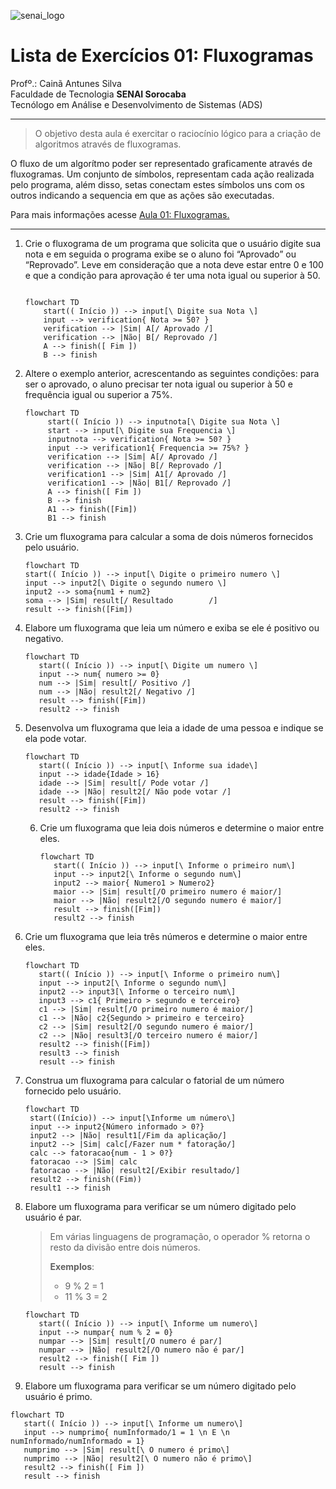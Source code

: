 ![senai_logo](https://transparencia.sp.senai.br/Content/img/logo-senai.png)

# Lista de Exercícios 01: Fluxogramas

Profº.: Cainã Antunes Silva  
Faculdade de Tecnologia **SENAI Sorocaba**  
Tecnólogo em Análise e Desenvolvimento de Sistemas (ADS)
___


> O objetivo desta aula é exercitar o raciocínio lógico para a criação de algoritmos através de fluxogramas.  

O fluxo de um algorítmo poder ser representado graficamente através de fluxogramas. Um conjunto de símbolos, representam cada ação realizada pelo programa, além disso, setas conectam estes símbolos uns com os outros indicando a sequencia em que as ações são executadas.

Para mais informações acesse [Aula 01: Fluxogramas.](https://www.notion.so/cainaantunes/Aula-01-Fluxogramas-188bde521b3b80de90f7dbd9407af71e)

***

1. Crie o fluxograma de um programa que solicita que o usuário digite sua nota e em seguida o programa exibe se o aluno foi “Aprovado” ou “Reprovado”. Leve em consideração que a nota deve estar entre 0 e 100 e que a condição para aprovação é ter uma nota igual ou superior à 50.
   
    ```mermaid
   
    flowchart TD
        start(( Início )) --> input[\ Digite sua Nota \]
        input --> verification{ Nota >= 50? }
        verification --> |Sim| A[/ Aprovado /]
        verification --> |Não| B[/ Reprovado /]
        A --> finish([ Fim ])
        B --> finish
    ```
   
2. Altere o exemplo anterior, acrescentando as seguintes condições: para ser o aprovado, o aluno precisar ter nota igual ou superior à 50 e frequência igual ou superior a 75%.
   
   ```mermaid
   flowchart TD
        start(( Início )) --> inputnota[\ Digite sua Nota \]
        start --> input[\ Digite sua Frequencia \]
        inputnota --> verification{ Nota >= 50? }
        input --> verification1{ Frequencia >= 75%? }
        verification --> |Sim| A[/ Aprovado /]
        verification --> |Não| B[/ Reprovado /]
        verification1 --> |Sim| A1[/ Aprovado /]
        verification1 --> |Não| B1[/ Reprovado /]
        A --> finish([ Fim ])
        B --> finish
        A1 --> finish([Fim])
        B1 --> finish
   ```
   
3. Crie um fluxograma para calcular a soma de dois números fornecidos pelo usuário.
   
   ```mermaid
   flowchart TD
   start(( Início )) --> input[\ Digite o primeiro numero \]
   input --> input2[\ Digite o segundo numero \]
   input2 --> soma{num1 + num2}
   soma --> |Sim| result[/ Resultado        /]
   result --> finish([Fim])
   ```
   
4. Elabore um fluxograma que leia um número e exiba se ele é positivo ou negativo.
   
   ```mermaid
   flowchart TD
      start(( Início )) --> input[\ Digite um numero \]
      input --> num{ numero >= 0}
      num --> |Sim| result[/ Positivo /]
      num --> |Não| result2[/ Negativo /]
      result --> finish([Fim])
      result2 --> finish
   ```
   
5. Desenvolva um fluxograma que leia a idade de uma pessoa e indique se ela pode votar.
   
   ```mermaid
   flowchart TD
      start(( Início )) --> input[\ Informe sua idade\]
      input --> idade{Idade > 16}
      idade --> |Sim| result[/ Pode votar /]
      idade --> |Não| result2[/ Não pode votar /]
      result --> finish([Fim])
      result2 --> finish
   ```
   
   6. Crie um fluxograma que leia dois números e determine o maior entre eles.
   
      ```mermaid
      flowchart TD
         start(( Início )) --> input[\ Informe o primeiro num\]
         input --> input2[\ Informe o segundo num\]
         input2 --> maior{ Numero1 > Numero2}
         maior --> |Sim| result[/O primeiro numero é maior/]
         maior --> |Não| result2[/O segundo numero é maior/]
         result --> finish([Fim])
         result2 --> finish
      ```
   
7. Crie um fluxograma que leia três números e determine o maior entre eles.
   
   ```mermaid
   flowchart TD
      start(( Início )) --> input[\ Informe o primeiro num\]
      input --> input2[\ Informe o segundo num\]
      input2 --> input3[\ Informe o terceiro num\]
      input3 --> c1{ Primeiro > segundo e terceiro}
      c1 --> |Sim| result[/O primeiro numero é maior/]
      c1 --> |Não| c2{Segundo > primeiro e terceiro}
      c2 --> |Sim| result2[/O segundo numero é maior/]  
      c2 --> |Não| result3[/O terceiro numero é maior/]
      result2 --> finish([Fim])
      result3 --> finish
      result --> finish
   ```
   
8. Construa um fluxograma para calcular o fatorial de um número fornecido pelo usuário.
   
   ```mermaid
   flowchart TD
    start((Início)) --> input[\Informe um número\]
    input --> input2{Número informado > 0?}
    input2 --> |Não| result1[/Fim da aplicação/]
    input2 --> |Sim| calc[/Fazer num * fatoração/]
    calc --> fatoracao{num - 1 > 0?}
    fatoracao --> |Sim| calc
    fatoracao --> |Não| result2[/Exibir resultado/]
    result2 --> finish((Fim))
    result1 --> finish
   ```
   
9. Elabore um fluxograma para verificar se um número digitado pelo usuário é par.
   
   > Em várias linguagens de programação, o operador % retorna o resto da divisão entre dois números.    
   > 
   >**Exemplos**:  
   > - 9 % 2 = 1  
   > - 11 % 3 = 2
   
   ```mermaid
   flowchart TD
      start(( Início )) --> input[\ Informe um numero\]
      input --> numpar{ num % 2 = 0}
      numpar --> |Sim| result[/O numero é par/]
      numpar --> |Não| result2[/O numero não é par/]
      result2 --> finish([ Fim ])
      result --> finish
   ```
   
10. Elabore um fluxograma para verificar se um número digitado pelo usuário é primo.
   
   ```mermaid
   flowchart TD
      start(( Início )) --> input[\ Informe um numero\]
      input --> numprimo{ numInformado/1 = 1 \n E \n numInformado/numInformado = 1}
      numprimo --> |Sim| result[\ O numero é primo\]
      numprimo --> |Não| result2[\ O numero não é primo\]
      result2 --> finish([ Fim ])
      result --> finish
   ```